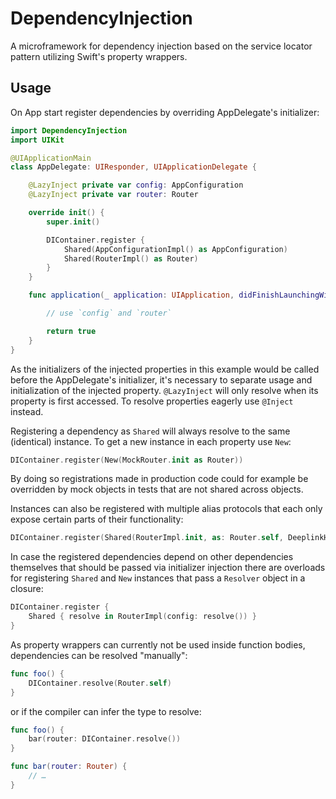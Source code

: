 # DependencyInjection

A microframework for dependency injection based on the service locator pattern utilizing Swift's property wrappers.

## Usage
On App start register dependencies by overriding AppDelegate's initializer:
```Swift
import DependencyInjection
import UIKit

@UIApplicationMain
class AppDelegate: UIResponder, UIApplicationDelegate {

    @LazyInject private var config: AppConfiguration
    @LazyInject private var router: Router

    override init() {
        super.init()

        DIContainer.register {
            Shared(AppConfigurationImpl() as AppConfiguration)
            Shared(RouterImpl() as Router)
        }
    }

    func application(_ application: UIApplication, didFinishLaunchingWithOptions launchOptions: [UIApplication.LaunchOptionsKey: Any]?) -> Bool {

        // use `config` and `router`

        return true
    }
}
```

As the initializers of the injected properties in this example would be called before the AppDelegate's initializer, it's necessary to separate usage and initialization of the injected property. `@LazyInject` will only resolve when its property is first accessed. To resolve properties eagerly use `@Inject` instead.

Registering a dependency as `Shared` will always resolve to the same (identical) instance. To get a new instance in each property use `New`:
```Swift
DIContainer.register(New(MockRouter.init as Router))
```
By doing so registrations made in production code could for example be overridden by mock objects in tests that are not shared across objects.

Instances can also be registered with multiple alias protocols that each only expose certain parts of their functionality:
```Swift
DIContainer.register(Shared(RouterImpl.init, as: Router.self, DeeplinkHandler.self))
```

In case the registered dependencies depend on other dependencies themselves that should be passed via initializer injection there are overloads for registering `Shared` and `New` instances that pass a `Resolver` object in a closure:
```Swift
DIContainer.register {
    Shared { resolve in RouterImpl(config: resolve()) }
}
```

As property wrappers can currently not be used inside function bodies, dependencies can be resolved "manually":
```Swift
func foo() {
    DIContainer.resolve(Router.self)
}
```

or if the compiler can infer the type to resolve:
```Swift
func foo() {
    bar(router: DIContainer.resolve())
}

func bar(router: Router) {
    // …
}
```
